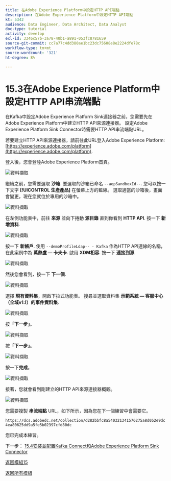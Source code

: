 ```yaml
---
title: 在Adobe Experience Platform中設定HTTP API端點
description: 在Adobe Experience Platform中設定HTTP API端點
kt: 5342
audience: Data Engineer, Data Architect, Data Analyst
doc-type: tutorial
activity: develop
exl-id: 3346c57b-3a78-40b1-a891-053fc8781659
source-git-commit: cc7a77c4dd380ae1bc23dc75608e8e2224dfe78c
workflow-type: tm+mt
source-wordcount: '321'
ht-degree: 8%

---
```


# 15.3在Adobe Experience Platform中設定HTTP API串流端點

在Kafka中設定Adobe Experience Platform Sink連接器之前，您需要先在Adobe Experience Platform中建立HTTP API來源連接器。 設定Adobe Experience Platform Sink Connector時需要HTTP API串流端點URL。

若要建立HTTP API來源連接器，請前往此URL登入Adobe Experience Platform: [https://experience.adobe.com/platform](https://experience.adobe.com/platform).

登入後，您會登陸Adobe Experience Platform首頁。

![資料擷取](../module2/images/home.png)

繼續之前，您需要選取 **沙箱**. 要選取的沙箱已命名 ``--aepSandboxId--``. 您可以按一下文字 **[!UICONTROL 生產產品]** 在螢幕上方的藍線。 選取適當的沙箱後，畫面會變更，現在您就位於專用的沙箱中。

![資料擷取](../module2/images/sb1.png)

在左側功能表中，前往 **來源** 並向下捲動 **源目錄** 直到你看到 **HTTP API**. 按一下 **新增資料**.

![資料擷取](./images/kaep1.png)

按一下 **新帳戶**. 使用 `--demoProfileLdap-- - Kafka` 作為HTTP API連線的名稱，在此案例中為 **萬熱盧 — 卡夫卡**. 啟用 **XDM相容**. 按一下 **連接到源**.

![資料擷取](./images/kaep2.png)

然後您會看到，按一下 **下一個**.

![資料擷取](./images/kaep3.png)

選擇 **現有資料集**，開啟下拉式功能表。 搜尋並選取資料集 **示範系統 — 客服中心（全域v1.1）的事件資料集**.

![資料擷取](./images/kaep4.png)

按&#x200B;**「下一步」**。

![資料擷取](./images/kaep6.png)

按&#x200B;**「下一步」**。

![資料擷取](./images/kaep7.png)

按一下&#x200B;**完成**。

![資料擷取](./images/kaep8.png)

接著，您就會看到剛建立的HTTP API來源連接器概觀。

![資料擷取](./images/kaep9.png)

您需要複製 **串流端點** URL，如下所示，因為您在下一個練習中會需要它。

`https://dcs.adobedc.net/collection/d282bbfc8a540321341576275a8d052e9dc4ea80625dd9a5fe5b02397cfd80dc`

您已完成本練習。

下一步： [15.4安裝並配置Kafka Connect和Adobe Experience Platform Sink Connector](./ex4.md)

[返回模組15](./aep-apache-kafka.md)

[返回所有模組](../../overview.md)
